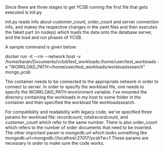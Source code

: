 Since there are three stages to get YCSB running the first file that gets executed is init.py

init.py reads info about customer_count, order_count and server connection info, and makes the respective changes in the yaml files and then executes the fakeit part (in nodejs) which loads the data onto the database server, and the load and run phases of YCSB.

A sample command is given below:


docker run -it --rm --network host -v /home/karan/Documents/ccbd/test_workloads:/home/user/test_workloads -e "WORKLOAD_PATH=/home/user/test_workloads/workloadssearch" mongo_ycsb

The container needs to be connected to the appropriate network in order to connect to server. In order to specify the workload file, one needs to specify the WORKLOAD_PATH environment variable. I've mounted the directory containing the workloads in my host to some folder in the container and then specified the workload file workloadssearch.

For compatibility and readability with legacy code, we've specified three params for workload file: recordcount, totalrecordcount, and customer_count which refer to the same number. There is also order_count which refers to the number of order documents that need to be inserted.
The other important param is mongodb.url which looks something like mongodb.url=mongodb://localhost:27017/ycsb?w=1
These params are necessary in order to make sure the code works.
